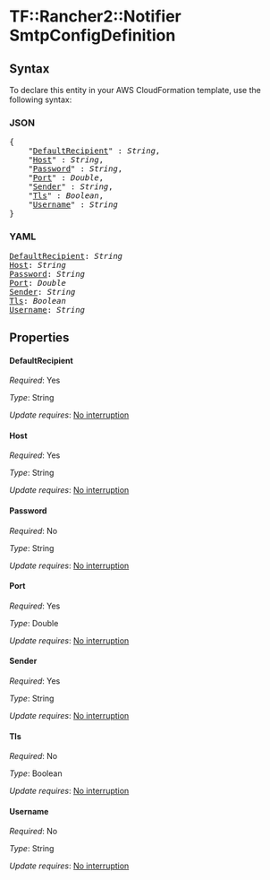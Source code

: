 # TF::Rancher2::Notifier SmtpConfigDefinition

## Syntax

To declare this entity in your AWS CloudFormation template, use the following syntax:

### JSON

<pre>
{
    "<a href="#defaultrecipient" title="DefaultRecipient">DefaultRecipient</a>" : <i>String</i>,
    "<a href="#host" title="Host">Host</a>" : <i>String</i>,
    "<a href="#password" title="Password">Password</a>" : <i>String</i>,
    "<a href="#port" title="Port">Port</a>" : <i>Double</i>,
    "<a href="#sender" title="Sender">Sender</a>" : <i>String</i>,
    "<a href="#tls" title="Tls">Tls</a>" : <i>Boolean</i>,
    "<a href="#username" title="Username">Username</a>" : <i>String</i>
}
</pre>

### YAML

<pre>
<a href="#defaultrecipient" title="DefaultRecipient">DefaultRecipient</a>: <i>String</i>
<a href="#host" title="Host">Host</a>: <i>String</i>
<a href="#password" title="Password">Password</a>: <i>String</i>
<a href="#port" title="Port">Port</a>: <i>Double</i>
<a href="#sender" title="Sender">Sender</a>: <i>String</i>
<a href="#tls" title="Tls">Tls</a>: <i>Boolean</i>
<a href="#username" title="Username">Username</a>: <i>String</i>
</pre>

## Properties

#### DefaultRecipient

_Required_: Yes

_Type_: String

_Update requires_: [No interruption](https://docs.aws.amazon.com/AWSCloudFormation/latest/UserGuide/using-cfn-updating-stacks-update-behaviors.html#update-no-interrupt)

#### Host

_Required_: Yes

_Type_: String

_Update requires_: [No interruption](https://docs.aws.amazon.com/AWSCloudFormation/latest/UserGuide/using-cfn-updating-stacks-update-behaviors.html#update-no-interrupt)

#### Password

_Required_: No

_Type_: String

_Update requires_: [No interruption](https://docs.aws.amazon.com/AWSCloudFormation/latest/UserGuide/using-cfn-updating-stacks-update-behaviors.html#update-no-interrupt)

#### Port

_Required_: Yes

_Type_: Double

_Update requires_: [No interruption](https://docs.aws.amazon.com/AWSCloudFormation/latest/UserGuide/using-cfn-updating-stacks-update-behaviors.html#update-no-interrupt)

#### Sender

_Required_: Yes

_Type_: String

_Update requires_: [No interruption](https://docs.aws.amazon.com/AWSCloudFormation/latest/UserGuide/using-cfn-updating-stacks-update-behaviors.html#update-no-interrupt)

#### Tls

_Required_: No

_Type_: Boolean

_Update requires_: [No interruption](https://docs.aws.amazon.com/AWSCloudFormation/latest/UserGuide/using-cfn-updating-stacks-update-behaviors.html#update-no-interrupt)

#### Username

_Required_: No

_Type_: String

_Update requires_: [No interruption](https://docs.aws.amazon.com/AWSCloudFormation/latest/UserGuide/using-cfn-updating-stacks-update-behaviors.html#update-no-interrupt)

